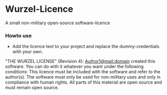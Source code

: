 Wurzel-Licence
==============

A small non-military open-source software-licence

### Howto use
* Add the licence text to your project and replace the dummy-credentials with your own.

"THE WURZEL LICENSE" (Revision 4):  <Author1@mail.domain> created this software. You can do with it whatever you want under the following conditions: This licence must be included with the software and refer to the author(s). The software must only be used for non-military uses and only in compliance with human rights. All parts of this material are open source and must remain open source.
